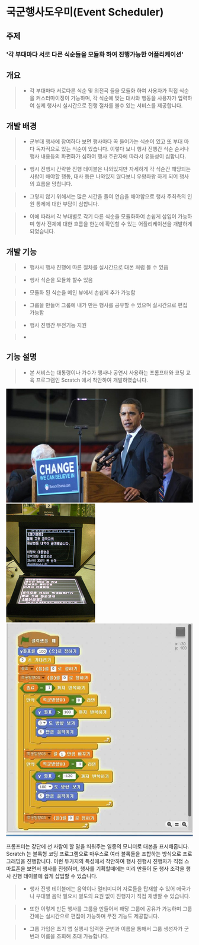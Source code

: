 # **국군행사도우미(Event Scheduler)**

## **주제**
### '각 부대마다 서로 다른 식순들을 모듈화 하여 진행가능한 어플리케이션'


## **개요**

> - 각 부대마다 서로다른 식순 및 의전곡 들을 모듈화 하여 사용자가 직접 식순을 커스터마이징이 가능하며,
각 식순에 맞는 대사와 행동을 사용자가 입력하여 실제 행사시 실시간으로 진행 절차를 볼수 있는 서비스를 제공합니다.

## **개발 배경**

> - 군부대 행사에 참여하다 보면 행사마다 꼭 들어가는 식순이 있고 또 부대 마다 독자적으로 있는 식순이 있습니다. 이렇다 보니
행사 진행간 식순 순서나 행사 내용등의 파편화가 심하여 행사 주관자에 따라서 유동성이 심합니다. 

> - 행시 진행시 간략한 진행 테이블은 나와있지만 자세하게 각 식순간 해당되는 사람이 해야할 행동, 대사 등은 나와있지 않다보니
우왕좌왕 하게 되어 행사의 흐름을 망칩니다.

> - 그렇지 않기 위해서는 많은 시간을 들여 연습을 해야함으로 행사 주최측의 인원 통제에 대한 부담이 심합니다.

> - 이에 따라서 각 부대별로 각기 다른 식순을 모듈화하여 손쉽게 삽입이 가능하며 행사 전체에 대한 흐름을 한눈에 확인할 수 있는
어플리케이션을 개발하게 되었습니다.

## **개발 기능**

> - 행사시 행사 진행에 따른 절차를 실시간으로 대본 처럼 볼 수 있음

> - 행사 식순을 모듈화 할수 있음

> - 모듈화 된 식순을 메인 뷰에서 손쉽게 추가 가능함 

> - 그룹을 만들어 그룹에 내가 만든 행사를 공유할 수 있으며 실시간으로 편집 가능함

> - 행사 진행간 무전기능 지원

> - 

## **기능 설명**

> - 본 서비스는 대통령이나 가수가 행사나 공연시 사용하는 프롬프터와 코딩 교육 프로그램인 Scratch 에서 착안하여 개발하였습니다.

![image](./mdimg/prompter1.png)<br>
![image](./mdimg/prompter2.png)<br>
![image](./mdimg/scratch.png)<br>

프롬프터는 강단에 선 사람이 할 말을 띄워주는 일종의 모니터로 대본을 표시해줍니다.
Scratch 는 블록형 코딩 프로그램으로 마우스로 여러 블록들을 조합하는 방식으로 프로그래밍을 진행합니다.
이런 두가지의 특성에서 착안하여 행사 진행시 진행자가 직접 스마트폰을 보면서 행사를 진행하며, 
행사를 기획할때에는 미리 만들어 둔 행사 조각을 행사 진행 테이블에 쉽게 삽입할 수 있습니다.

> - 행사 진행 테이블에는 음악이나 멀티미디어 자료들을 탑재할 수 있어 애국가나 부대별 음악 필요시 별도의 요원 없이 진행자가 직접 재생할 수 있습니다.

> - 또한 이렇게 만든 행사를 그룹을 만들어서 해당 그룹에 공유가 가능하며 그룹간에는 실시간으로 편집이 가능하며 무전 기능도 제공합니다.

> - 그룹 가입은 초기 앱 실행시 입력한 군번과 이름을 통해서 그룹 생성자가 군번과 이름을 조회해 초대 가능합니다.

